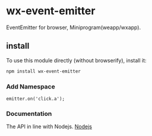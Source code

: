 # wx-event-emitter

EventEmitter for browser, Miniprogram(weapp/wxapp).

## install

To use this module directly (without browserify), install it:

```bash
npm install wx-event-emitter
```

### Add Namespace

    emitter.on('click.a');

### Documentation

The API in line with Nodejs.
[Nodejs](https://nodejs.org/api/events.html)